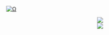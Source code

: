<p align="center">
  
<a href="Ω"><img src="http://readme-typing-svg.herokuapp.com?font=VT323&size=90&duration=2000&pause=1000&color=39008a&center=true&random=false&width=1100&height=140&lines=%E2%98%A6++I'm+xyeizo++%E2%98%A6;This+is+all+for+nothing;Control+is+an+illusion;Welcome+to+my+Github." alt="Ω" /></a>
 

<div align="center">
<img src="https://komarev.com/ghpvc/?username=xyeizo&&style=flat-square" align="center" />
</div>  
<div align="center"><img src="https://spotify-github-profile.vercel.app/api/view?uid=31ubxycajcjw75l7dk2loc2pdyoa&cover_image=true&theme=default&show_offline=false&background_color=121212&interchange=true&bar_color=781fff" /></div>  

</p>
